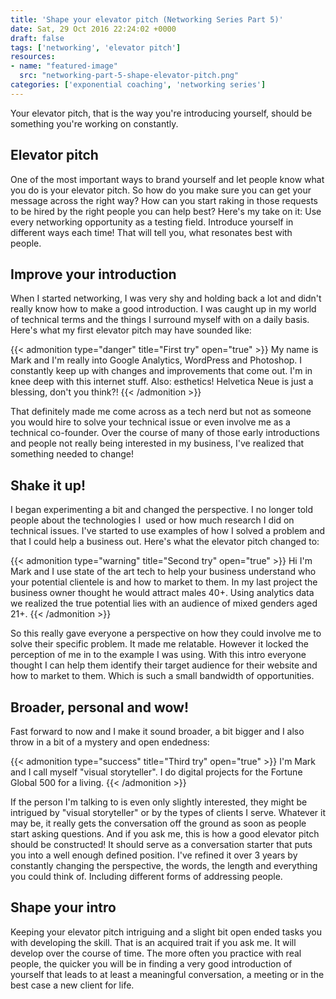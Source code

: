 ```yaml
---
title: 'Shape your elevator pitch (Networking Series Part 5)'
date: Sat, 29 Oct 2016 22:24:02 +0000
draft: false
tags: ['networking', 'elevator pitch']
resources:
- name: "featured-image"
  src: "networking-part-5-shape-elevator-pitch.png"
categories: ['exponential coaching', 'networking series']
---
```


Your elevator pitch, that is the way you're introducing yourself, should be something you're working on constantly.

## Elevator pitch

One of the most important ways to brand yourself and let people know what you do is your elevator pitch. So how do you make sure you can get your message across the right way? How can you start raking in those requests to be hired by the right people you can help best? Here's my take on it: Use every networking opportunity as a testing field. Introduce yourself in different ways each time! That will tell you, what resonates best with people.

## Improve your introduction

When I started networking, I was very shy and holding back a lot and didn't really know how to make a good introduction. I was caught up in my world of technical terms and the things I surround myself with on a daily basis. Here's what my first elevator pitch may have sounded like:

{{< admonition type="danger" title="First try" open="true" >}}
My name is Mark and I'm really into Google Analytics, WordPress and Photoshop. I constantly keep up with changes and improvements that come out. I'm in knee deep with this internet stuff. Also: esthetics! Helvetica Neue is just a blessing, don't you think?!
{{< /admonition >}}

That definitely made me come across as a tech nerd but not as someone you would hire to solve your technical issue or even involve me as a technical co-founder. Over the course of many of those early introductions and people not really being interested in my business, I've realized that something needed to change!

## Shake it up!

I began experimenting a bit and changed the perspective. I no longer told people about the technologies I  used or how much research I did on technical issues. I've started to use examples of how I solved a problem and that I could help a business out. Here's what the elevator pitch changed to:

{{< admonition type="warning" title="Second try" open="true" >}}
Hi I'm Mark and I use state of the art tech to help your business understand who your potential clientele is and how to market to them. In my last project the business owner thought he would attract males 40+. Using analytics data we realized the true potential lies with an audience of mixed genders aged 21+.
{{< /admonition >}}

So this really gave everyone a perspective on how they could involve me to solve their specific problem. It made me relatable. However it locked the perception of me in to the example I was using. With this intro everyone thought I can help them identify their target audience for their website and how to market to them. Which is such a small bandwidth of opportunities.

## Broader, personal and wow!

Fast forward to now and I make it sound broader, a bit bigger and I also throw in a bit of a mystery and open endedness:

{{< admonition type="success" title="Third try" open="true" >}}
I'm Mark and I call myself "visual storyteller". I do digital projects for the Fortune Global 500 for a living.
{{< /admonition >}}

If the person I'm talking to is even only slightly interested, they might be intrigued by "visual storyteller" or by the types of clients I serve. Whatever it may be, it really gets the conversation off the ground as soon as people start asking questions. And if you ask me, this is how a good elevator pitch should be constructed! It should serve as a conversation starter that puts you into a well enough defined position. I've refined it over 3 years by constantly changing the perspective, the words, the length and everything you could think of. Including different forms of addressing people.

## Shape your intro

Keeping your elevator pitch intriguing and a slight bit open ended tasks you with developing the skill. That is an acquired trait if you ask me. It will develop over the course of time. The more often you practice with real people, the quicker you will be in finding a very good introduction of yourself that leads to at least a meaningful conversation, a meeting or in the best case a new client for life.
